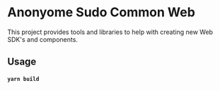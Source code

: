 # Anonyome Sudo Common Web

This project provides tools and libraries to help with creating new Web SDK's and components.

## Usage

#### `yarn build`

